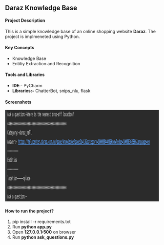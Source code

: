 ## Daraz Knowledge Base

#### Project Description
This is a simple knowledge base of an online shopping website **Daraz**. The project is implmeneted using Python.

#### Key Concepts
* Knowledge Base
* Entitiy Extraction and Recognition

#### Tools and Libraries
* **IDE**:- PyCharm
* **Libraries:-** ChatterBot, snips_nlu, flask

#### Screenshots

<img src="https://github.com/Scorpi35/daraz_knowledge_base/blob/main/ScreenShots/output.png" width="1000" height="300" />

#### How to run the project?

1. pip install -r requirements.txt
2. Run **python app.py**
3. Open **127.0.0.1:500** on browser
4. Run **python ask_questions.py** 


